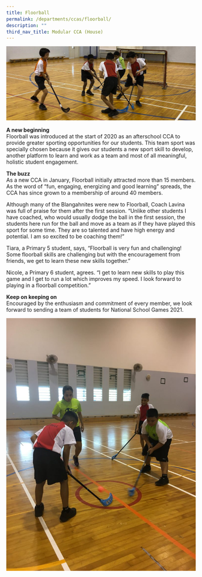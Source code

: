 ```yaml
---
title: Floorball
permalink: /departments/ccas/floorball/
description: ""
third_nav_title: Modular CCA (House)
---
```


![](/images/Floorball-CCA-photo_updated22Jan.jpg)

<p><strong>A new beginning<br /></strong>Floorball was introduced at the start of 2020 as an afterschool CCA to provide greater sporting opportunities for our students. This team sport was specially chosen because it gives our students a new sport skill to develop, another platform to learn and work as a team and most of all meaningful, holistic student engagement.</p>
<p><strong>The buzz <br /></strong>As a new CCA in January, Floorball initially attracted more than 15 members. As the word of &ldquo;fun, engaging, energizing and good learning&rdquo; spreads, the CCA has since grown to a membership of around 40 members.</p>
<p>Although many of the Blangahnites were new to Floorball, Coach Lavina was full of praise for them after the first session. &ldquo;Unlike other students I have coached, who would usually dodge the ball in the first session, the students here run for the ball and move as a team as if they have played this sport for some time. They are so talented and have high energy and potential. I am so excited to be coaching them!&rdquo;</p>
<p>Tiara, a Primary 5 student, says, &ldquo;Floorball is very fun and challenging! Some floorball skills are challenging but with the encouragement from friends, we get to learn these new skills together.&rdquo;</p>
<p>Nicole, a Primary 6 student, agrees. &ldquo;I get to learn new skills to play this game and I get to run a lot which improves my speed. I look forward to playing in a floorball competition.&rdquo;</p>
<p><strong>Keep on keeping on<br /></strong>Encouraged by the enthusiasm and commitment of every member, we look forward to sending a team of students for National School Games 2021.&nbsp;<strong>&nbsp;</strong></p>

![](/images/Floorball-2-e1588044329889-768x1024.jpg)